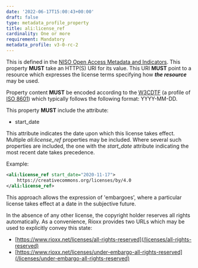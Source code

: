 ```yaml
---
date: '2022-06-17T15:00:43+00:00'
draft: false
type: metadata_profile_property
title: ali:license_ref
cardinality: One or more
requirement: Mandatory
metadata_profile: v3-0-rc-2
---
```

This is defined in the [NISO Open Access Metadata and Indicators](https://www.niso.org/workrooms/ali/). This property **MUST** take an HTTP(S) URI for its value. This URI **MUST** point to a resource which expresses the license terms specifying how ***the resource*** may be used.

Property content **MUST** be encoded according to the [W3CDTF](https://www.w3.org/TR/NOTE-datetime) (a profile of [ISO 8601](https://www.iso.org/standard/40874.html)) which typically follows the following format: YYYY-MM-DD.

This property **MUST** include the attribute:

* start_date

This attribute indicates the date upon which this license takes effect. Multiple *ali:license_ref* properties may be included. Where several such properties are included, the one with the *start_date* attribute indicating the most recent date takes precedence.

Example:

```xml
<ali:license_ref start_date="2020-11-17">
    https://creativecommons.org/licenses/by/4.0
</ali:license_ref>
```

This approach allows the expression of &#39;embargoes&#39;, where a particular license takes effect at a date in the subjective future.

In the absence of any other license, the copyright holder reserves all rights automatically. As a convenience, Rioxx provides two URLs which may be used to explicitly convey this state:

* [https://www.rioxx.net/licenses/all-rights-reserved](/licenses/all-rights-reserved)
* [https://www.rioxx.net/licenses/under-embargo-all-rights-reserved](/licenses/under-embargo-all-rights-reserved)
